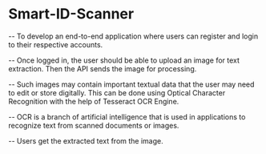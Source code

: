 # Smart-ID-Scanner

-- To develop an end-to-end application where users can register and login to their respective accounts. 

-- Once logged in, the user should be able to upload an image for text extraction. Then the API sends the image for processing. 

-- Such images may contain important textual data that the user may need to edit or store digitally. This can be done using Optical Character Recognition with the help of         Tesseract OCR Engine. 

-- OCR is a branch of artificial intelligence that is used in applications to recognize text from scanned documents or images.

-- Users get the extracted text from the image.
